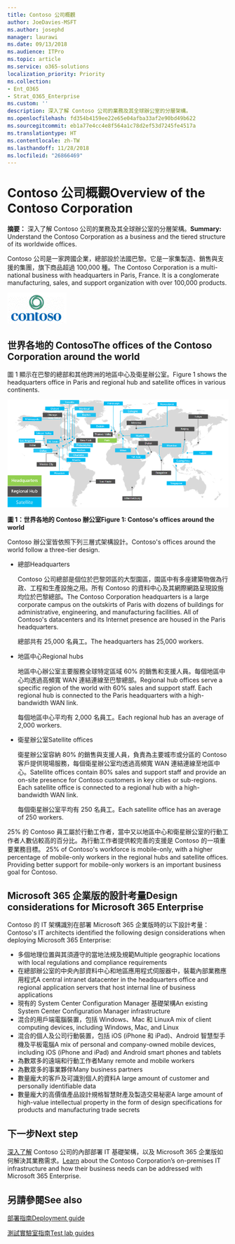 ```yaml
---
title: Contoso 公司概觀
author: JoeDavies-MSFT
ms.author: josephd
manager: laurawi
ms.date: 09/13/2018
ms.audience: ITPro
ms.topic: article
ms.service: o365-solutions
localization_priority: Priority
ms.collection:
- Ent_O365
- Strat_O365_Enterprise
ms.custom: ''
description: 深入了解 Contoso 公司的業務及其全球辦公室的分層架構。
ms.openlocfilehash: fd354b4159ee22e65e04afba33af2e90bd49b622
ms.sourcegitcommit: eb1a77e4cc4e8f564a1c78d2ef53d7245fe4517a
ms.translationtype: HT
ms.contentlocale: zh-TW
ms.lasthandoff: 11/28/2018
ms.locfileid: "26866469"
---
```

# <a name="overview-of-the-contoso-corporation"></a><span data-ttu-id="c5407-103">Contoso 公司概觀</span><span class="sxs-lookup"><span data-stu-id="c5407-103">Overview of the Contoso Corporation</span></span>

<span data-ttu-id="c5407-104">**摘要：** 深入了解 Contoso 公司的業務及其全球辦公室的分層架構。</span><span class="sxs-lookup"><span data-stu-id="c5407-104">**Summary:** Understand the Contoso Corporation as a business and the tiered structure of its worldwide offices.</span></span>

<span data-ttu-id="c5407-p101">Contoso 公司是一家跨國企業，總部設於法國巴黎。它是一家集製造、銷售與支援的集團，旗下商品超過 100,000 種。</span><span class="sxs-lookup"><span data-stu-id="c5407-p101">The Contoso Corporation is a multi-national business with headquarters in Paris, France. It is a conglomerate manufacturing, sales, and support organization with over 100,000 products.</span></span>

![](./media/contoso-overview/contoso-icon.png)

## <a name="contoso-around-the-world"></a><span data-ttu-id="c5407-107">世界各地的 Contoso</span><span class="sxs-lookup"><span data-stu-id="c5407-107">The offices of the Contoso Corporation around the world</span></span>

<span data-ttu-id="c5407-108">圖 1 顯示在巴黎的總部和其他跨洲的地區中心及衛星辦公室。</span><span class="sxs-lookup"><span data-stu-id="c5407-108">Figure 1 shows the headquarters office in Paris and regional hub and satellite offices in various continents.</span></span>

![](./media/contoso-overview/contoso-overview-fig1.png)

<span data-ttu-id="c5407-109">**圖 1：世界各地的 Contoso 辦公室**</span><span class="sxs-lookup"><span data-stu-id="c5407-109">**Figure 1: Contoso's offices around the world**</span></span>
 
<span data-ttu-id="c5407-110">Contoso 辦公室皆依照下列三層式架構設計。</span><span class="sxs-lookup"><span data-stu-id="c5407-110">Contoso's offices around the world follow a three-tier design.</span></span>

- <span data-ttu-id="c5407-111">總部</span><span class="sxs-lookup"><span data-stu-id="c5407-111">Headquarters</span></span>

  <span data-ttu-id="c5407-p102">Contoso 公司總部是個位於巴黎郊區的大型園區，園區中有多座建築物做為行政、工程和生產設施之用。所有 Contoso 的資料中心及其網際網路呈現設施均位於巴黎總部。</span><span class="sxs-lookup"><span data-stu-id="c5407-p102">The Contoso Corporation headquarters is a large corporate campus on the outskirts of Paris with dozens of buildings for administrative, engineering, and manufacturing facilities. All of Contoso's datacenters and its Internet presence are housed in the Paris headquarters.</span></span>

  <span data-ttu-id="c5407-114">總部共有 25,000 名員工。</span><span class="sxs-lookup"><span data-stu-id="c5407-114">The headquarters has 25,000 workers.</span></span>

- <span data-ttu-id="c5407-115">地區中心</span><span class="sxs-lookup"><span data-stu-id="c5407-115">Regional hubs</span></span>

  <span data-ttu-id="c5407-p103">地區中心辦公室主要服務全球特定區域 60% 的銷售和支援人員。每個地區中心均透過高頻寬 WAN 連結連線至巴黎總部。</span><span class="sxs-lookup"><span data-stu-id="c5407-p103">Regional hub offices serve a specific region of the world with 60% sales and support staff. Each regional hub is connected to the Paris headquarters with a high-bandwidth WAN link.</span></span>

  <span data-ttu-id="c5407-118">每個地區中心平均有 2,000 名員工。</span><span class="sxs-lookup"><span data-stu-id="c5407-118">Each regional hub has an average of 2,000 workers.</span></span>

- <span data-ttu-id="c5407-119">衛星辦公室</span><span class="sxs-lookup"><span data-stu-id="c5407-119">Satellite offices</span></span>

  <span data-ttu-id="c5407-p104">衛星辦公室容納 80% 的銷售與支援人員，負責為主要城市或分區的 Contoso 客戶提供現場服務，每個衛星辦公室均透過高頻寬 WAN 連結連線至地區中心。</span><span class="sxs-lookup"><span data-stu-id="c5407-p104">Satellite offices contain 80% sales and support staff and provide an on-site presence for Contoso customers in key cities or sub-regions. Each satellite office is connected to a regional hub with a high-bandwidth WAN link.</span></span>

  <span data-ttu-id="c5407-122">每個衛星辦公室平均有 250 名員工。</span><span class="sxs-lookup"><span data-stu-id="c5407-122">Each satellite office has an average of 250 workers.</span></span>

<span data-ttu-id="c5407-p105">25% 的 Contoso 員工屬於行動工作者，當中又以地區中心和衛星辦公室的行動工作者人數佔較高的百分比。為行動工作者提供較完善的支援是 Contoso 的一項重要業務目標。 </span><span class="sxs-lookup"><span data-stu-id="c5407-p105">25% of Contoso's workforce is mobile-only, with a higher percentage of mobile-only workers in the regional hubs and satellite offices. Providing better support for mobile-only workers is an important business goal for Contoso.</span></span>

## <a name="design-considerations-for-microsoft-365-enterprise"></a><span data-ttu-id="c5407-125">Microsoft 365 企業版的設計考量</span><span class="sxs-lookup"><span data-stu-id="c5407-125">Design considerations for Microsoft 365 Enterprise</span></span>

<span data-ttu-id="c5407-126">Contoso 的 IT 架構識別在部署 Microsoft 365 企業版時的以下設計考量：</span><span class="sxs-lookup"><span data-stu-id="c5407-126">Contoso's IT architects identified the following design considerations when deploying Microsoft 365 Enterprise:</span></span> 

- <span data-ttu-id="c5407-127">多個地理位置與其須遵守的當地法規及規範</span><span class="sxs-lookup"><span data-stu-id="c5407-127">Multiple geographic locations with local regulations and compliance requirements</span></span>
- <span data-ttu-id="c5407-128">在總部辦公室的中央內部資料中心和地區應用程式伺服器中，裝載內部業務應用程式</span><span class="sxs-lookup"><span data-stu-id="c5407-128">A central intranet datacenter in the headquarters office and regional application servers that host internal line of business applications</span></span>
- <span data-ttu-id="c5407-129">現有的 System Center Configuration Manager 基礎架構</span><span class="sxs-lookup"><span data-stu-id="c5407-129">An existing System Center Configuration Manager infrastructure</span></span>
- <span data-ttu-id="c5407-130">混合的用戶端電腦裝置，包括 Windows、Mac 和 Linux</span><span class="sxs-lookup"><span data-stu-id="c5407-130">A mix of client computing devices, including Windows, Mac, and Linux</span></span>
- <span data-ttu-id="c5407-131">混合的個人及公司行動裝置，包括 iOS (iPhone 和 iPad)、Android 智慧型手機及平板電腦</span><span class="sxs-lookup"><span data-stu-id="c5407-131">A mix of personal and company-owned mobile devices, including iOS (iPhone and iPad) and Android smart phones and tablets</span></span>
- <span data-ttu-id="c5407-132">為數眾多的遠端和行動工作者</span><span class="sxs-lookup"><span data-stu-id="c5407-132">Many remote and mobile workers</span></span>
- <span data-ttu-id="c5407-133">為數眾多的事業夥伴</span><span class="sxs-lookup"><span data-stu-id="c5407-133">Many business partners</span></span>
- <span data-ttu-id="c5407-134">數量龐大的客戶及可識別個人的資料</span><span class="sxs-lookup"><span data-stu-id="c5407-134">A large amount of customer and personally identifiable data</span></span>
- <span data-ttu-id="c5407-135">數量龐大的高價值產品設計規格智慧財產及製造交易秘密</span><span class="sxs-lookup"><span data-stu-id="c5407-135">A large amount of high-value intellectual property in the form of design specifications for products and manufacturing trade secrets</span></span>

## <a name="next-step"></a><span data-ttu-id="c5407-136">下一步</span><span class="sxs-lookup"><span data-stu-id="c5407-136">Next step</span></span>

<span data-ttu-id="c5407-137">[深入了解](contoso-infra-needs.md) Contoso 公司的內部部署 IT 基礎架構，以及 Microsoft 365 企業版如何解決其業務需求。</span><span class="sxs-lookup"><span data-stu-id="c5407-137">[Learn](contoso-infra-needs.md) about the Contoso Corporation’s on-premises IT infrastructure and how their business needs can be addressed with Microsoft 365 Enterprise.</span></span>

## <a name="see-also"></a><span data-ttu-id="c5407-138">另請參閱</span><span class="sxs-lookup"><span data-stu-id="c5407-138">See also</span></span>

[<span data-ttu-id="c5407-139">部署指南</span><span class="sxs-lookup"><span data-stu-id="c5407-139">Deployment guide</span></span>](deploy-microsoft-365-enterprise.md)

[<span data-ttu-id="c5407-140">測試實驗室指南</span><span class="sxs-lookup"><span data-stu-id="c5407-140">Test lab guides</span></span>](m365-enterprise-test-lab-guides.md)



